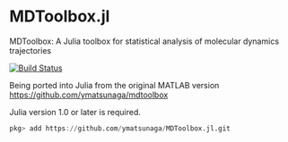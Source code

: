 # MDToolbox.jl
MDToolbox: A Julia toolbox for statistical analysis of molecular dynamics trajectories

[![Build Status](https://travis-ci.org/ymatsunaga/MDToolbox.jl.svg?branch=master)](https://travis-ci.org/ymatsunaga/MDToolbox.jl)

Being ported into Julia from the original MATLAB version https://github.com/ymatsunaga/mdtoolbox

Julia version 1.0 or later is required. 
```julia
pkg> add https://github.com/ymatsunaga/MDToolbox.jl.git
```
